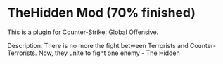# TheHidden Mod (70% finished)

This is a plugin for Counter-Strike: Global Offensive.

Description:
There is no more the fight between Terrorists and Counter-Terrorists. Now, they unite to fight one enemy - The Hidden

